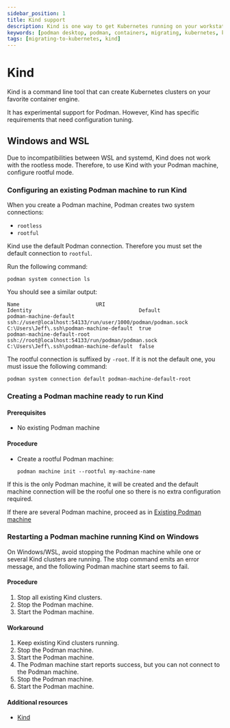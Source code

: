 ```yaml
---
sidebar_position: 1
title: Kind support
description: Kind is one way to get Kubernetes running on your workstation.
keywords: [podman desktop, podman, containers, migrating, kubernetes, kind]
tags: [migrating-to-kubernetes, kind]
---
```


# Kind

Kind is a command line tool that can create Kubernetes clusters on your favorite container engine.

It has experimental support for Podman.
However, Kind has specific requirements that need configuration tuning.

## Windows and WSL

Due to incompatibilities between WSL and systemd, Kind does not work with the rootless mode.
Therefore, to use Kind with your Podman machine, configure rootful mode.

### Configuring an existing Podman machine to run Kind

When you create a Podman machine, Podman creates two system connections:

* `rootless`
* `rootful` 

Kind use the default Podman connection.
Therefore you must set the default connection to `rootful`.

Run the following command:

```shell
podman system connection ls
```

You should see a similar output:
```
Name                         URI                                                          Identity                                   Default
podman-machine-default       ssh://user@localhost:54133/run/user/1000/podman/podman.sock  C:\Users\Jeff\.ssh\podman-machine-default  true
podman-machine-default-root  ssh://root@localhost:54133/run/podman/podman.sock            C:\Users\Jeff\.ssh\podman-machine-default  false
```

The rootful connection is suffixed by `-root`. If it is not the default one, you must issue the following command:

```shell
podman system connection default podman-machine-default-root
```

### Creating a Podman machine ready to run Kind

#### Prerequisites

* No existing Podman machine 

#### Procedure

* Create a rootful Podman machine:

  ```shell
  podman machine init --rootful my-machine-name

If this is the only Podman machine, it will be created and the default machine connection will be the rooful one so
there is no extra configuration required.

If there are several Podman machine, proceed as in [Existing Podman machine](#exiting-podman-machine)

### Restarting a Podman machine running Kind on Windows

On Windows/WSL, avoid stopping the Podman machine while one or several Kind clusters are running. 
The stop command emits an error message, and the following Podman machine start seems to fail.


#### Procedure

1. Stop all existing Kind clusters.
2. Stop the Podman machine.
3. Start the Podman machine.

#### Workaround

1. Keep existing Kind clusters running.
2. Stop the Podman machine.
3. Start the Podman machine.
4. The Podman machine start reports success, but you can not connect to the Podman machine.
4. Stop the Podman machine.
5. Start the Podman machine.

#### Additional resources

* [Kind](https://kind.sigs.k8s.io/)

